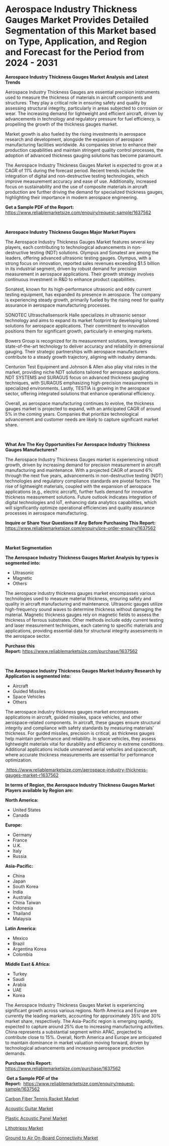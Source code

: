 <p><h1>Aerospace Industry Thickness Gauges Market Provides Detailed Segmentation of this Market based on Type, Application, and Region and Forecast for the Period from 2024 - 2031</h1></p><p><strong>Aerospace Industry Thickness Gauges Market Analysis and Latest Trends</strong></p>
<p><p>Aerospace Industry Thickness Gauges are essential precision instruments used to measure the thickness of materials in aircraft components and structures. They play a critical role in ensuring safety and quality by assessing structural integrity, particularly in areas subjected to corrosion or wear. The increasing demand for lightweight and efficient aircraft, driven by advancements in technology and regulatory pressure for fuel efficiency, is propelling the growth of the thickness gauges market.</p><p>Market growth is also fueled by the rising investments in aerospace research and development, alongside the expansion of aerospace manufacturing facilities worldwide. As companies strive to enhance their production capabilities and maintain stringent quality control processes, the adoption of advanced thickness gauging solutions has become paramount.</p><p>The Aerospace Industry Thickness Gauges Market is expected to grow at a CAGR of 11% during the forecast period. Recent trends include the integration of digital and non-destructive testing technologies, which improve measurement accuracy and ease of use. Additionally, increased focus on sustainability and the use of composite materials in aircraft production are further driving the demand for specialized thickness gauges, highlighting their importance in modern aerospace engineering.</p></p>
<p><strong>Get a Sample PDF of the Report:&nbsp;</strong> <a href="https://www.reliablemarketsize.com/enquiry/request-sample/1637562">https://www.reliablemarketsize.com/enquiry/request-sample/1637562</a></p>
<p>&nbsp;</p>
<p><strong>Aerospace Industry Thickness Gauges Major Market Players</strong></p>
<p><p>The Aerospace Industry Thickness Gauges Market features several key players, each contributing to technological advancements in non-destructive testing (NDT) solutions. Olympus and Sonatest are among the leaders, offering advanced ultrasonic testing gauges. Olympus, with a strong focus on innovation, reported sales revenues exceeding $1.5 billion in its industrial segment, driven by robust demand for precision measurement in aerospace applications. Their growth strategy involves continuous investment in R&D to enhance product capabilities.</p><p>Sonatest, known for its high-performance ultrasonic and eddy current testing equipment, has expanded its presence in aerospace. The company is experiencing steady growth, primarily fueled by the rising need for quality assurance in aerospace manufacturing processes. </p><p>SONOTEC Ultraschallsensorik Halle specializes in ultrasonic sensor technology and aims to expand its market footprint by developing tailored solutions for aerospace applications. Their commitment to innovation positions them for significant growth, particularly in emerging markets.</p><p>Bowers Group is recognized for its measurement solutions, leveraging state-of-the-art technology to deliver accuracy and reliability in dimensional gauging. Their strategic partnerships with aerospace manufacturers contribute to a steady growth trajectory, aligning with industry demands.</p><p>Centurion Test Equipment and Johnson & Allen also play vital roles in the market, providing niche NDT solutions tailored for aerospace applications. NDT SYSTEMS and SURAGUS focus on advanced thickness gauging techniques, with SURAGUS emphasizing high-precision measurements in specialized environments. Lastly, TESTIA is growing in the aerospace sector, offering integrated solutions that enhance operational efficiency.</p><p>Overall, as aerospace manufacturing continues to evolve, the thickness gauges market is projected to expand, with an anticipated CAGR of around 5% in the coming years. Companies that prioritize technological advancement and customer needs are likely to capture significant market share.</p></p>
<p>&nbsp;</p>
<p><strong>What Are The Key Opportunities For Aerospace Industry Thickness Gauges Manufacturers?</strong></p>
<p><p>The Aerospace Industry Thickness Gauges market is experiencing robust growth, driven by increasing demand for precision measurement in aircraft manufacturing and maintenance. With a projected CAGR of around 6% through the next five years, advancements in non-destructive testing (NDT) technologies and regulatory compliance standards are pivotal factors. The rise of lightweight materials, coupled with the expansion of aerospace applications (e.g., electric aircraft), further fuels demand for innovative thickness measurement solutions. Future outlook indicates integration of digital technologies and IoT, enhancing data analytics capabilities, which will significantly optimize operational efficiencies and quality assurance processes in aerospace manufacturing.</p></p>
<p><strong>Inquire or Share Your Questions If Any Before Purchasing This Report:</strong> <a href="https://www.reliablemarketsize.com/enquiry/pre-order-enquiry/1637562">https://www.reliablemarketsize.com/enquiry/pre-order-enquiry/1637562</a></p>
<p>&nbsp;</p>
<p><strong>Market Segmentation</strong></p>
<p><strong>The Aerospace Industry Thickness Gauges Market Analysis by types is segmented into:</strong></p>
<p><ul><li>Ultrasonic</li><li>Magnetic</li><li>Others</li></ul></p>
<p><p>The aerospace industry thickness gauges market encompasses various technologies used to measure material thickness, ensuring safety and quality in aircraft manufacturing and maintenance. Ultrasonic gauges utilize high-frequency sound waves to determine thickness without damaging the material. Magnetic thickness gauges rely on magnetic fields to assess the thickness of ferrous substrates. Other methods include eddy current testing and laser measurement techniques, each catering to specific materials and applications, providing essential data for structural integrity assessments in the aerospace sector.</p></p>
<p><strong>Purchase this Report:&nbsp;</strong><a href="https://www.reliablemarketsize.com/purchase/1637562">https://www.reliablemarketsize.com/purchase/1637562</a></p>
<p>&nbsp;</p>
<p><strong>The Aerospace Industry Thickness Gauges Market Industry Research by Application is segmented into:</strong></p>
<p><ul><li>Aircraft</li><li>Guided Missiles</li><li>Space Vehicles</li><li>Others</li></ul></p>
<p><p>The aerospace industry thickness gauges market encompasses applications in aircraft, guided missiles, space vehicles, and other aerospace-related components. In aircraft, these gauges ensure structural integrity and compliance with safety standards by measuring materials' thickness. For guided missiles, precision is critical, as thickness gauges help maintain performance and reliability. In space vehicles, they assess lightweight materials vital for durability and efficiency in extreme conditions. Additional applications include unmanned aerial vehicles and spacecraft, where accurate thickness measurements are essential for performance optimization.</p></p>
<p><a href="https://www.reliablemarketsize.com/aerospace-industry-thickness-gauges-market-r1637562">&nbsp;https://www.reliablemarketsize.com/aerospace-industry-thickness-gauges-market-r1637562</a></p>
<p><strong>In terms of Region, the Aerospace Industry Thickness Gauges Market Players available by Region are:</strong></p>
<p>
    <p> <strong> North America: </strong>
        <ul>
            <li>United States</li>
            <li>Canada</li>
        </ul>
        </p> 
    <p> <strong> Europe: </strong>
        <ul>
            <li>Germany</li>
            <li>France</li>
            <li>U.K.</li>
            <li>Italy</li>
            <li>Russia</li>
        </ul>
        </p> 
    <p> <strong> Asia-Pacific: </strong>
        <ul>
            <li>China</li>
            <li>Japan</li>
            <li>South Korea</li>
            <li>India</li>
            <li>Australia</li>
            <li>China Taiwan</li>
            <li>Indonesia</li>
            <li>Thailand</li>
            <li>Malaysia</li>
        </ul>
        </p> 
    <p> <strong> Latin America: </strong>
        <ul>
            <li>Mexico</li>
            <li>Brazil</li>
            <li>Argentina Korea</li>
            <li>Colombia</li>
        </ul>
        </p> 
    <p> <strong> Middle East & Africa: </strong>
        <ul>
            <li>Turkey</li>
            <li>Saudi</li>
            <li>Arabia</li>
            <li>UAE</li>
            <li>Korea</li>
        </ul>
    </p>
    </p>
<p><p>The Aerospace Industry Thickness Gauges Market is experiencing significant growth across various regions. North America and Europe are currently the leading markets, accounting for approximately 35% and 30% market share, respectively. The Asia-Pacific region is emerging rapidly, expected to capture around 25% due to increasing manufacturing activities. China represents a substantial segment within APAC, projected to contribute close to 15%. Overall, North America and Europe are anticipated to maintain dominance in market valuation moving forward, driven by technological advancements and increasing aerospace production demands.</p></p>
<p><strong>Purchase this Report: </strong><a href="https://www.reliablemarketsize.com/purchase/1637562">https://www.reliablemarketsize.com/purchase/1637562</a></p>
<p>&nbsp;<strong>Get a Sample PDF of the Report:&nbsp;&nbsp;</strong><a href="https://www.reliablemarketsize.com/enquiry/request-sample/1637562">https://www.reliablemarketsize.com/enquiry/request-sample/1637562</a></p>
<p><strong></strong></p>
<p><p><a href="https://issuu.com/reportprime-2/docs/carbon-fiber-tennis-racket-market-s_dfecb146bbcffd">Carbon Fiber Tennis Racket Market</a></p><p><a href="https://issuu.com/reportprime-2/docs/acoustic-guitar-market-size-2030.pp_2e6a08b7299f1a">Acoustic Guitar Market</a></p><p><a href="https://medium.com/@johnathonoberbrunner/what-innovations-and-market-trends-are-shaping-the-plastic-acoustic-panel-market-f0f3493cbf1c">Plastic Acoustic Panel Market</a></p><p><a href="https://www.linkedin.com/pulse/global-lithotripsy-market-analysis-trends-forecasts-growth-opportunities-gdd3e?trackingId=Z%2F9LPS9uTyyw8W1xuzAxeg%3D%3D">Lithotripsy Market</a></p><p><a href="https://medium.com/@johnathonoberbrunner/ground-to-air-on-board-connectivity-market-trends-and-strategic-market-insights-2024-2031-3ba2849e0986?postPublishedType=repub">Ground to Air On-Board Connectivity Market</a></p></p>